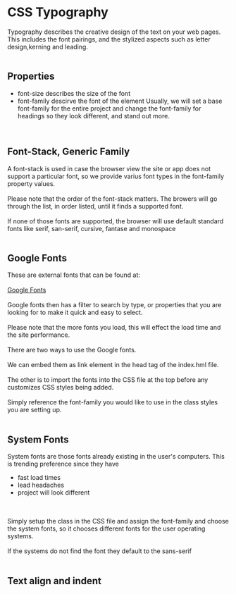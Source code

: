 # CSS Typography
Typography describes the creative design of the text on your web pages. This includes the font pairings, and the stylized aspects such as letter design,kerning and leading.
<br/>
<br/>

## Properties
* font-size describes the size of the font
* font-family descirve the font of the element
Usually, we will set a base font-family for the entire project and change the font-family for headings so they look different, and stand out more. <br/>
<br/>

## Font-Stack, Generic Family
A font-stack is used in case the browser view the site or app does not support a particular font, so we provide varius font types in the font-family property values. <br/>
<br/>
Please note that the order of the font-stack matters. The browers will go through the list, in order listed, until it finds a supported font.
<br/>
<br/>
If none of those fonts are supported, the browser will use default standard fonts like serif, san-serif, cursive, fantase and monospace
<br/>
<br/>

## Google Fonts
These are external fonts that can be found at: 
<br/>
<br/>
[Google Fonts](https://fonts.google.com)
<br/>
<br/>
Google fonts then has a filter to search by type, or properties that you are looking for to make it quick and easy to select.
<br/>
<br/>
Please note that the more fonts you load, this will effect the load time and the site performance.
<br/>
<br/>
There are two ways to use the Google fonts. 
<br/>
<br/>
We can embed them as link element in the head tag of the index.hml file. 
<br/>
<br/>
The other is to import the fonts into the CSS file at the top before any customizes CSS styles being added. 
<br/>
<br/>
Simply reference the font-family you would like to use in the class styles you are setting up.
<br/>
<br/> 

## System Fonts
System fonts are those fonts already existing in the user's computers.  This is trending preference since they have 
<br/>
* fast load times
* lead headaches
* project will look different
<br/>
<br/>
Simply setup the class in the CSS file and assign the font-family and choose the system fonts, so it chooses different fonts for the user operating systems.
<br/>
<br/>
If the systems do not find the font they default to the sans-serif
<br/>
<br/>

## Text align and indent

<br/>
<br/>
